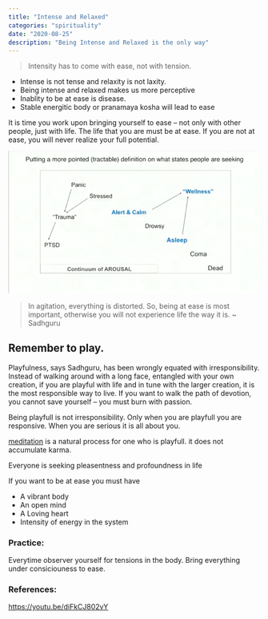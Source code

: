 ```yaml
---
title: "Intense and Relaxed"
categories: "spirituality"
date: "2020-08-25"
description: "Being Intense and Relaxed is the only way"
---
```


> Intensity has to come with ease, not with tension.

- Intense is not tense and relaxity is not laxity.
- Being intense and relaxed makes us more perceptive
- Inablity to be at ease is disease.
- Stable energitic body or pranamaya kosha will lead to ease

It is time you work upon bringing yourself to ease – not only with other people, just with life. The life that you are must be at ease. If you are not at ease, you will never realize your full potential.

![Alert and Calm](./intense-and-relaxed.jpeg)

> In agitation, everything is distorted. So, being at ease is most important, otherwise you will not experience life the way it is. ~ Sadhguru

## Remember to play.

Playfulness, says Sadhguru, has been wrongly equated with irresponsibility. Instead of walking around with a long face, entangled with your own creation, if you are playful with life and in tune with the larger creation, it is the most responsible way to live. If you want to walk the path of devotion, you cannot save yourself – you must burn with passion.

Being playfull is not irresponsibility. Only when you are playfull you are responsive. When you are serious it is all about you.

[meditation](./Meditation/meditation.md.md) is a natural process for one who is playfull. it does not accumulate karma.

Everyone is seeking pleasentness and profoundness in life

If you want to be at ease you must have

- A vibrant body
- An open mind
- A Loving heart
- Intensity of energy in the system

### Practice:

Everytime observer yourself for tensions in the body. Bring everything under consiciouness to ease.

###  References:

https://youtu.be/diFkCJ802vY
